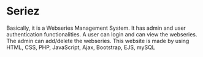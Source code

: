 # Seriez
Basically, it is a Webseries Management System.
It has admin and user authentication functionalities.
A user can login and can view the webseries.
The admin can add/delete the webseries.
This website is made by using HTML, CSS, PHP, JavaScript, Ajax, Bootstrap, EJS, mySQL
